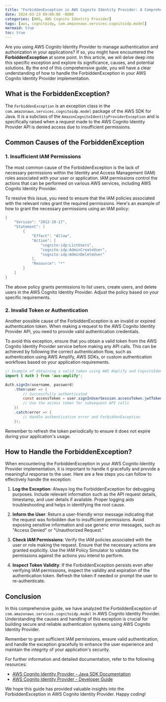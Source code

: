 ```yaml
---
title: "ForbiddenException in AWS Cognito Identity Provider: A Comprehensive Guide"
date: 2024-03-23 09:00:00 -0000
categories: [AWS, AWS Cognito Identity Provider]
tags: [aws, cognitoidp, com.amazonaws.services.cognitoidp.model]
mermaid: true
toc: true
---
```



Are you using AWS Cognito Identity Provider to manage authentication and authorization in your applications? If so, you might have encountered the **ForbiddenException** at some point. In this article, we will delve deep into this specific exception and explore its significance, causes, and potential solutions. By the end of this comprehensive guide, you will have a clear understanding of how to handle the ForbiddenException in your AWS Cognito Identity Provider implementation.

## What is the ForbiddenException?

The `ForbiddenException` is an exception class in the `com.amazonaws.services.cognitoidp.model` package of the AWS SDK for Java. It is a subclass of the `AmazonCognitoIdentityProviderException` and is specifically raised when a request made to the AWS Cognito Identity Provider API is denied access due to insufficient permissions.

## Common Causes of the ForbiddenException

### 1. Insufficient IAM Permissions

The most common cause of the ForbiddenException is the lack of necessary permissions within the Identity and Access Management (IAM) roles associated with your user or application. IAM permissions control the actions that can be performed on various AWS services, including AWS Cognito Identity Provider.

To resolve this issue, you need to ensure that the IAM policies associated with the relevant roles grant the required permissions. Here's an example of how to grant the necessary permissions using an IAM policy:

```java
{
    "Version": "2012-10-17",
    "Statement": [
        {
            "Effect": "Allow",
            "Action": [
                "cognito-idp:ListUsers",
                "cognito-idp:AdminCreateUser",
                "cognito-idp:AdminDeleteUser"
            ],
            "Resource": "*"
        }
    ]
}
```

The above policy grants permissions to list users, create users, and delete users in the AWS Cognito Identity Provider. Adjust the policy based on your specific requirements.

### 2. Invalid Token or Authentication

Another possible cause of the ForbiddenException is an invalid or expired authentication token. When making a request to the AWS Cognito Identity Provider API, you need to provide valid authentication credentials.

To avoid this exception, ensure that you obtain a valid token from the AWS Cognito Identity Provider service before making any API calls. This can be achieved by following the correct authentication flow, such as authentication using AWS Amplify, AWS SDKs, or custom authentication workflows based on your application requirements.

```java
// Example of obtaining a valid token using AWS Amplify and CognitoIdentityProvider:
import { Auth } from 'aws-amplify';

Auth.signIn(username, password)
    .then(user => {
        // Successfully authenticated
        const accessToken = user.signInUserSession.accessToken.jwtToken;
        // Use the access token for subsequent API calls
    })
    .catch(error => {
        // Handle authentication error and ForbiddenException
    });
```

Remember to refresh the token periodically to ensure it does not expire during your application's usage.

## How to Handle the ForbiddenException?

When encountering the ForbiddenException in your AWS Cognito Identity Provider implementation, it is important to handle it gracefully and provide a meaningful response to the user. Here are a few steps you can follow to effectively handle the exception:

1. **Log the Exception**: Always log the ForbiddenException for debugging purposes. Include relevant information such as the API request details, timestamp, and user details if available. Proper logging aids troubleshooting and helps in identifying the root cause.

2. **Inform the User**: Return a user-friendly error message indicating that the request was forbidden due to insufficient permissions. Avoid exposing sensitive information and use generic error messages, such as "Access Denied" or "Unauthorized Request."

3. **Check IAM Permissions**: Verify the IAM policies associated with the user or role making the request. Ensure that the necessary actions are granted explicitly. Use the IAM Policy Simulator to validate the permissions against the actions you intend to perform.

4. **Inspect Token Validity**: If the ForbiddenException persists even after verifying IAM permissions, inspect the validity and expiration of the authentication token. Refresh the token if needed or prompt the user to re-authenticate.

## Conclusion

In this comprehensive guide, we have analyzed the ForbiddenException of `com.amazonaws.services.cognitoidp.model` in AWS Cognito Identity Provider. Understanding the causes and handling of this exception is crucial for building secure and reliable authentication systems using AWS Cognito Identity Provider.

Remember to grant sufficient IAM permissions, ensure valid authentication, and handle the exception gracefully to enhance the user experience and maintain the integrity of your application's security.

For further information and detailed documentation, refer to the following resources:

- [AWS Cognito Identity Provider - Java SDK Documentation](https://docs.aws.amazon.com/AWSJavaSDK/latest/javadoc/index.html?com/amazonaws/services/cognitoidp/model/ForbiddenException.html)
- [AWS Cognito Identity Provider - Developer Guide](https://docs.aws.amazon.com/cognito/latest/developerguide/cognito-user-identity-pools.html)

We hope this guide has provided valuable insights into the ForbiddenException in AWS Cognito Identity Provider. Happy coding!